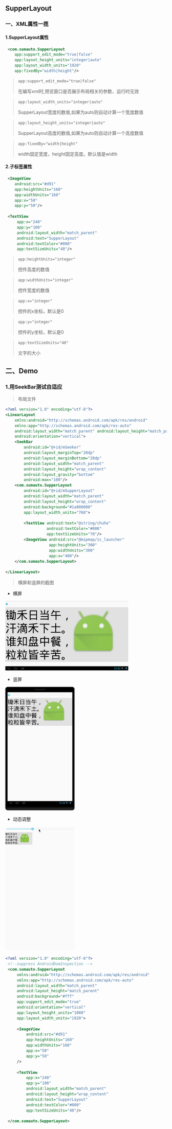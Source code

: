 ## SupperLayout


### 一、XML属性一揽
#### 1.SupperLayout属性
```XML
 <com.sumauto.SupperLayout
    app:support_edit_mode="true|false"
    app:layout_height_units="integer|auto"
    app:layout_width_units="1920"
    app:fixedBy="width|height"/>
```
>`app:support_edit_mode="true|false"`
>
>在编写xml时,预览窗口是否展示布局相关的参数，运行时无效

>`app:layout_width_units="integer|auto"`
>
>SupperLayout宽度的数值,如果为auto则自动计算一个宽度数值

>`app:layout_height_units="integer|auto"`
>
>SupperLayout高度的数值,如果为auto则自动计算一个高度数值

>`app:fixedBy="width|height"`
>
>width固定宽度，height固定高度。默认值是width

####  2.子标签属性
```XML
 <ImageView
    android:src="#d91"
    app:heightUnits="160"
    app:widthUnits="160"
    app:x="50"
    app:y="50"/>

 <TextView
     app:x="240"
     app:y="100"
     android:layout_width="match_parent"
     android:text="SupperLayout"
     android:textColor="#000"
     app:textSizeUnits="40"/>
````

>`app:heightUnits="integer"`
>
>控件高度的数值

>`app:widthUnits="integer"`
>
>控件宽度的数值

>`app:x="integer"`
>
>控件的x坐标，默认是0

>`app:y="integer"`
>
>控件的y坐标，默认是0

>`app:textSizeUnits="40"`
>
>文字的大小

## 二、Demo

### 1.用SeekBar测试自适应
>布局文件


```xml
<?xml version="1.0" encoding="utf-8"?>
<LinearLayout
    xmlns:android="http://schemas.android.com/apk/res/android"
    xmlns:app="http://schemas.android.com/apk/res-auto"
    android:layout_width="match_parent" android:layout_height="match_parent"
    android:orientation="vertical">
    <SeekBar
        android:id="@+id/mSeeker"
        android:layout_marginTop="20dp"
        android:layout_marginBottom="20dp"
        android:layout_width="match_parent"
        android:layout_height="wrap_content"
        android:layout_gravity="bottom"
        android:max="100"/>
    <com.sumauto.SupperLayout
        android:id="@+id/mSupperLayout"
        android:layout_width="match_parent"
        android:layout_height="wrap_content"
        android:background="#1a000000"
        app:layout_width_units="768">

        <TextView android:text="@string/chuhe"
                  android:textColor="#000"
                  app:textSizeUnits="70"/>
        <ImageView android:src="@mipmap/ic_launcher"
                   app:heightUnits="300"
                   app:widthUnits="300"
                   app:x="400"/>
    </com.sumauto.SupperLayout>

</LinearLayout>
```

>横屏和竖屏的截图

 * 横屏
 <img src="imgs/device-landscape.png" width = "384" height="216"  alt="图片名称" />

 * 竖屏
 <img src="imgs/device-portrait.png" height = "384" width="216"  alt="图片名称" />

 * 动态调整
 <img src="imgs/seeker.gif" width = "216" height="384"  alt="图片名称" />

```xml
<?xml version="1.0" encoding="utf-8"?>
 <!--suppress AndroidDomInspection -->
 <com.sumauto.SupperLayout
     xmlns:android="http://schemas.android.com/apk/res/android"
     xmlns:app="http://schemas.android.com/apk/res-auto"
     android:layout_width="match_parent"
     android:layout_height="match_parent"
     android:background="#fff"
     app:support_edit_mode="true"
     android:orientation="vertical"
     app:layout_height_units="1080"
     app:layout_width_units="1920">

     <ImageView
         android:src="#d91"
         app:heightUnits="160"
         app:widthUnits="160"
         app:x="50"
         app:y="50"
     />

     <TextView
         app:x="240"
         app:y="100"
         android:layout_width="match_parent"
         android:layout_height="wrap_content"
         android:text="SupperLayout"
         android:textColor="#000"
         app:textSizeUnits="40"/>

 </com.sumauto.SupperLayout>
```
